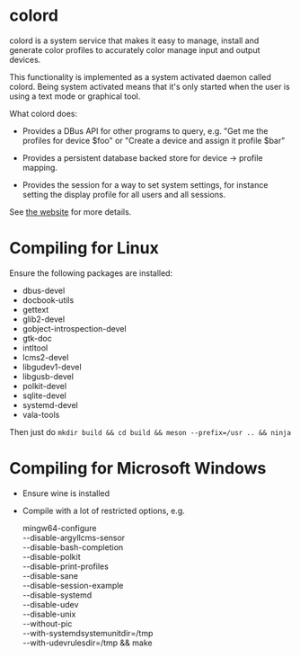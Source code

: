 colord
======

colord is a system service that makes it easy to manage, install and generate
color profiles to accurately color manage input and output devices.

This functionality is implemented as a system activated daemon called colord.
Being system activated means that it's only started when the user is using a
text mode or graphical tool.

What colord does:

* Provides a DBus API for other programs to query, e.g.
  "Get me the profiles for device $foo" or
  "Create a device and assign it profile $bar"

* Provides a persistent database backed store for device -> profile mapping.

* Provides the session for a way to set system settings, for instance
  setting the display profile for all users and all sessions.

See [the website](https://www.freedesktop.org/software/colord/) for more details.

Compiling for Linux
===================

Ensure the following packages are installed:

* dbus-devel
* docbook-utils
* gettext
* glib2-devel
* gobject-introspection-devel
* gtk-doc
* intltool
* lcms2-devel
* libgudev1-devel
* libgusb-devel
* polkit-devel
* sqlite-devel
* systemd-devel
* vala-tools

Then just do `mkdir build && cd build && meson --prefix=/usr .. && ninja`

Compiling for Microsoft Windows
===============================

* Ensure wine is installed

* Compile with a lot of restricted options, e.g.

    mingw64-configure                               \
            --disable-argyllcms-sensor              \
            --disable-bash-completion               \
            --disable-polkit                        \
            --disable-print-profiles                \
            --disable-sane                          \
            --disable-session-example               \
            --disable-systemd                 \
            --disable-udev                          \
            --disable-unix                          \
            --without-pic                           \
            --with-systemdsystemunitdir=/tmp        \
            --with-udevrulesdir=/tmp && make
